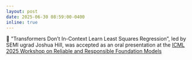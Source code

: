 ```yaml
---
layout: post
date: 2025-06-30 08:59:00-0400
inline: true
---
```


:tada: "Transformers Don’t In-Context Learn Least Squares Regression”, led by SEMI ugrad Joshua Hill, was accepted as an oral presentation at the [ICML 2025 Workshop on Reliable and Responsible Foundation Models](https://r2-fm.github.io/)

